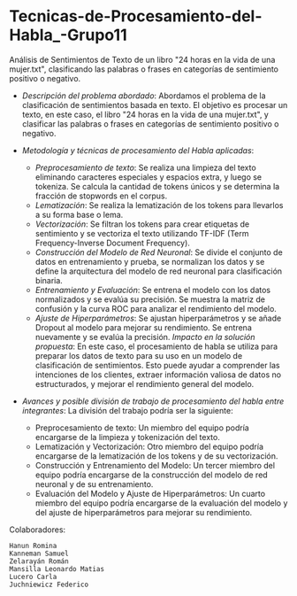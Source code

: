 # Tecnicas-de-Procesamiento-del-Habla_-Grupo11

Análisis de Sentimientos de Texto de un libro "24 horas en la vida de una mujer.txt", clasificando las palabras o frases en categorías de sentimiento positivo o negativo.

- *Descripción del problema abordado*: Abordamos el problema de la clasificación de sentimientos basada en texto. El objetivo es procesar un texto, en este caso, el libro "24 horas en la vida de una mujer.txt", y clasificar las palabras o frases en categorías de sentimiento positivo o negativo.

- *Metodología y técnicas de procesamiento del Habla aplicadas*: 
    * *Preprocesamiento de texto*: Se realiza una limpieza del texto eliminando caracteres especiales y espacios extra, y luego se tokeniza. Se calcula la cantidad de tokens únicos y se determina la fracción de stopwords en el corpus.
    * *Lematización*: Se realiza la lematización de los tokens para llevarlos a su forma base o lema.
    * *Vectorización*: Se filtran los tokens para crear etiquetas de sentimiento y se vectoriza el texto utilizando TF-IDF (Term Frequency-Inverse Document Frequency).
    * *Construcción del Modelo de Red Neuronal*: Se divide el conjunto de datos en entrenamiento y prueba, se normalizan los datos y se define la arquitectura del modelo de red neuronal para clasificación binaria.
    * *Entrenamiento y Evaluación*: Se entrena el modelo con los datos normalizados y se evalúa su precisión. Se muestra la matriz de confusión y la curva ROC para analizar el rendimiento del modelo.
    * *Ajuste de Hiperparámetros*: Se ajustan hiperparámetros y se añade Dropout al modelo para mejorar su rendimiento. Se entrena nuevamente y se evalúa la precisión.
 *Impacto en la solución propuesta*: En este caso, el procesamiento de habla se utiliza para preparar los datos de texto para su uso en un modelo de clasificación de sentimientos. Esto puede ayudar a comprender las intenciones de los clientes, extraer información valiosa de datos no estructurados, y mejorar el rendimiento general del modelo.

- *Avances y posible división de trabajo de procesamiento del habla entre integrantes*: La división del trabajo podría ser la siguiente:
    * Preprocesamiento de texto: Un miembro del equipo podría encargarse de la limpieza y tokenización del texto.
    * Lematización y Vectorización: Otro miembro del equipo podría encargarse de la lematización de los tokens y de su vectorización.
    * Construcción y Entrenamiento del Modelo: Un tercer miembro del equipo podría encargarse de la construcción del modelo de red neuronal y de su entrenamiento.
    * Evaluación del Modelo y Ajuste de Hiperparámetros: Un cuarto miembro del equipo podría encargarse de la evaluación del modelo y del ajuste de hiperparámetros para mejorar su rendimiento.
      
Colaboradores:

    Hanun Romina
    Kanneman Samuel
    Zelarayán Román
    Mansilla Leonardo Matias
    Lucero Carla
    Juchniewicz Federico

